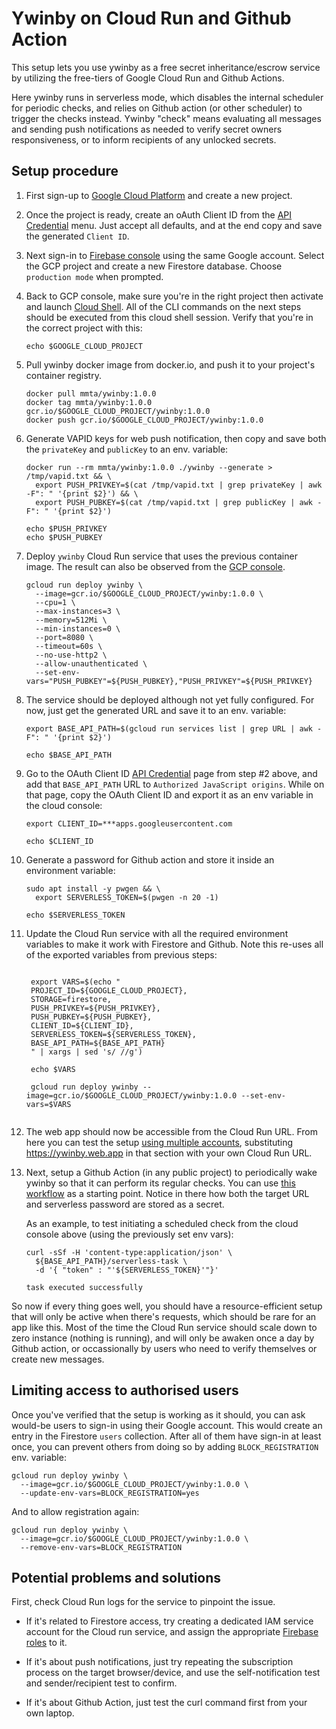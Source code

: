 # Ywinby on Cloud Run and Github Action

This setup lets you use ywinby as a free secret inheritance/escrow service by utilizing the free-tiers of Google Cloud Run and Github Actions.

Here ywinby runs in serverless mode, which disables the internal scheduler for periodic checks, and relies on Github action (or other scheduler) to trigger the checks instead. Ywinby "check" means evaluating all messages and sending push notifications as needed to verify secret owners responsiveness, or to inform recipients of any unlocked secrets.

## Setup procedure

1. First sign-up to [Google Cloud Platform](https://console.cloud.google.com/getting-started) and create a new project.

1. Once the project is ready, create an oAuth Client ID from the [API Credential](https://console.cloud.google.com/apis/credentials) menu. Just accept all defaults, and at the end copy and save the generated `Client ID`.

1. Next sign-in to [Firebase console](https://console.firebase.google.com/) using the same Google account. Select the GCP project and create a new Firestore database. Choose `production mode` when prompted.

1. Back to GCP console, make sure you're in the right project then activate and launch [Cloud Shell](https://shell.cloud.google.com/). All of the CLI commands on the next steps should be executed from this cloud shell session. Verify that you're in the correct project with this:
   ```shell
   echo $GOOGLE_CLOUD_PROJECT
   ```  
1. Pull ywinby docker image from docker.io, and push it to your project's container registry.
    ```
    docker pull mmta/ywinby:1.0.0
    docker tag mmta/ywinby:1.0.0 gcr.io/$GOOGLE_CLOUD_PROJECT/ywinby:1.0.0
    docker push gcr.io/$GOOGLE_CLOUD_PROJECT/ywinby:1.0.0
    ```
1. Generate VAPID keys for web push notification, then copy and save both the `privateKey` and `publicKey` to an env. variable:
    ```shell
    docker run --rm mmta/ywinby:1.0.0 ./ywinby --generate > /tmp/vapid.txt && \
      export PUSH_PRIVKEY=$(cat /tmp/vapid.txt | grep privateKey | awk -F": " '{print $2}') && \
      export PUSH_PUBKEY=$(cat /tmp/vapid.txt | grep publicKey | awk -F": " '{print $2}')
    
    echo $PUSH_PRIVKEY
    echo $PUSH_PUBKEY

    ```
1. Deploy `ywinby` Cloud Run service that uses the previous container image. The result can also be observed from the [GCP console](https://console.cloud.google.com/run).
    ```shell
    gcloud run deploy ywinby \
      --image=gcr.io/$GOOGLE_CLOUD_PROJECT/ywinby:1.0.0 \
      --cpu=1 \
      --max-instances=3 \
      --memory=512Mi \
      --min-instances=0 \
      --port=8080 \
      --timeout=60s \
      --no-use-http2 \
      --allow-unauthenticated \
      --set-env-vars="PUSH_PUBKEY"=${PUSH_PUBKEY},"PUSH_PRIVKEY"=${PUSH_PRIVKEY}
    ```
1. The service should be deployed although not yet fully configured. For now, just get the generated URL and save it to an env. variable:

    ```shell
    export BASE_API_PATH=$(gcloud run services list | grep URL | awk -F": " '{print $2}')
    
    echo $BASE_API_PATH
    ```
1. Go to the OAuth Client ID [API Credential](https://console.cloud.google.com/apis/credentials) page from step #2 above, and add that `BASE_API_PATH` URL to `Authorized JavaScript origins`. While on that page, copy the OAuth Client ID and export it as an env variable in the cloud console:
    ```shell
    export CLIENT_ID=***apps.googleusercontent.com

    echo $CLIENT_ID

1. Generate a password for Github action and store it inside an environment variable:
    ```shell
    sudo apt install -y pwgen && \
      export SERVERLESS_TOKEN=$(pwgen -n 20 -1)

    echo $SERVERLESS_TOKEN
    ```

1. Update the Cloud Run service with all the required environment variables to make it work with Firestore and Github. Note this re-uses all of the exported variables from previous steps:

   ```shell

    export VARS=$(echo "
    PROJECT_ID=${GOOGLE_CLOUD_PROJECT},
    STORAGE=firestore,
    PUSH_PRIVKEY=${PUSH_PRIVKEY},
    PUSH_PUBKEY=${PUSH_PUBKEY},
    CLIENT_ID=${CLIENT_ID},
    SERVERLESS_TOKEN=${SERVERLESS_TOKEN},
    BASE_API_PATH=${BASE_API_PATH}
    " | xargs | sed 's/ //g')

    echo $VARS

    gcloud run deploy ywinby --image=gcr.io/$GOOGLE_CLOUD_PROJECT/ywinby:1.0.0 --set-env-vars=$VARS
  
    ```
1. The web app should now be accessible from the Cloud Run URL. From here you can test the setup [using multiple accounts](quick-start.md#sign-in-two-user-accounts), substituting https://ywinby.web.app in that section with your own Cloud Run URL. 

1. Next, setup a Github Action (in any public project) to periodically wake ywinby so that it can perform its regular checks. You can use [this workflow](../.github/workflows/cron.yaml) as a starting point. Notice in there how both the target URL and serverless password are stored as a secret.
    
   As an example, to test initiating a scheduled check from the cloud console above (using the previously set env vars):

   ```shell
   curl -sSf -H 'content-type:application/json' \
     ${BASE_API_PATH}/serverless-task \
     -d '{ "token" : "'${SERVERLESS_TOKEN}'"}' 

   task executed successfully
   ```
So now if every thing goes well, you should have a resource-efficient setup that will only be active when there's requests, which should be rare for an app like this. Most of the time the Cloud Run service should scale down to zero instance (nothing is running), and will only be awaken once a day by Github action, or occassionally by users who need to verify themselves or create new messages.

## Limiting access to authorised users

Once you've verified that the setup is working as it should, you can ask would-be users to sign-in using their Google account. This would create an entry in the Firestore `users` collection. After all of them have sign-in at least once, you can prevent others from doing so by adding `BLOCK_REGISTRATION` env. variable:

```shell
gcloud run deploy ywinby \
  --image=gcr.io/$GOOGLE_CLOUD_PROJECT/ywinby:1.0.0 \
  --update-env-vars=BLOCK_REGISTRATION=yes
```
And to allow registration again:
```shell
gcloud run deploy ywinby \
  --image=gcr.io/$GOOGLE_CLOUD_PROJECT/ywinby:1.0.0 \
  --remove-env-vars=BLOCK_REGISTRATION
```

## Potential problems and solutions

First, check Cloud Run logs for the service to pinpoint the issue.

- If it's related to Firestore access, try creating a dedicated IAM service account for the Cloud run service, and assign the appropriate [Firebase roles](https://firebase.google.com/docs/projects/iam/roles) to it.

- If it's about push notifications, just try repeating the subscription process on the target browser/device, and use the self-notification test and sender/recipient test to confirm.

- If it's about Github Action, just test the curl command first from your own laptop.

